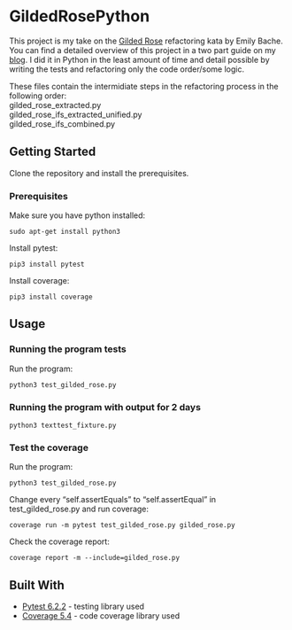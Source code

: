# GildedRosePython
This project is my take on the [Gilded Rose](https://github.com/emilybache/GildedRose-Refactoring-Kata) refactoring kata by Emily Bache. You can find a detailed overview of this project in a two part guide on my [blog](https://codenoodles.com/the-basics-of-writing-quality-unit-tests-with-code-katas/). I did it in Python in the least amount of time and detail possible by writing the tests and refactoring only the code order/some logic.<br>

These files contain the intermidiate steps in the refactoring process in the following order:<br>
gilded_rose_extracted.py <br>
gilded_rose_ifs_extracted_unified.py <br>
gilded_rose_ifs_combined.py <br>


## Getting Started
Clone the repository and install the prerequisites.

### Prerequisites

Make sure you have python installed:
```
sudo apt-get install python3
```

Install pytest:
```
pip3 install pytest
```

Install coverage:
```
pip3 install coverage
```

## Usage

### Running the program tests
Run the program:
```
python3 test_gilded_rose.py
```

### Running the program with output for 2 days
```
python3 texttest_fixture.py
```

### Test the coverage

Run the program:
```
python3 test_gilded_rose.py
```

Change every “self.assertEquals” to “self.assertEqual” in test_gilded_rose.py and run coverage:
```
coverage run -m pytest test_gilded_rose.py gilded_rose.py
```

Check the coverage report:
```
coverage report -m --include=gilded_rose.py
```

## Built With
* [Pytest 6.2.2](https://docs.pytest.org/en/stable) - testing library used
* [Coverage 5.4](https://coverage.readthedocs.io) - code coverage library used
